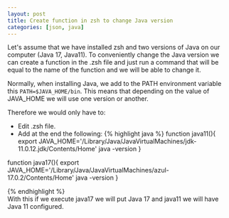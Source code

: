 ```yaml
---
layout: post
title: Create function in zsh to change Java version
categories: [json, java]
---
```


Let's assume that we have installed zsh and two versions of Java on our computer (Java 17, Java11). To conveniently change the Java version we can create a function in the .zsh file and just run a command that will be equal to the name of the function and we will be able to change it.  

Normally, when installing Java, we add to the PATH environment variable this `PATH=$JAVA_HOME/bin`. This means that depending on the value of JAVA_HOME we will use one version or another.  

Therefore we would only have to:
- Edit .zsh file.
- Add at the end the following:
{% highlight java %}
function java11(){
export JAVA_HOME='/Library/Java/JavaVirtualMachines/jdk-11.0.12.jdk/Contents/Home'
java -version
}

function java17(){
export JAVA_HOME='/Library/Java/JavaVirtualMachines/azul-17.0.2/Contents/Home'
java -version
}

{% endhighlight %}  
With this if we execute java17 we will put Java 17 and java11 we will have Java 11 configured.


